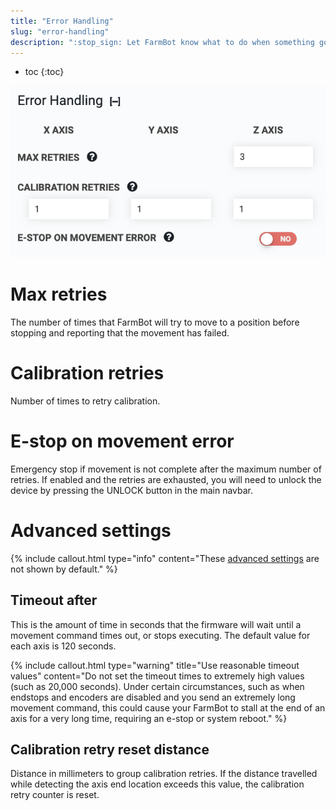 ```yaml
---
title: "Error Handling"
slug: "error-handling"
description: ":stop_sign: Let FarmBot know what to do when something goes wrong.\n[Open these settings in the app](https://my.farm.bot/app/designer/settings?highlight=error_handling)"
---
```


* toc
{:toc}


![error handling](_images/error_handling.png)

# Max retries

The number of times that FarmBot will try to move to a position before stopping and reporting that the movement has failed.

# Calibration retries

Number of times to retry calibration.

# E-stop on movement error

Emergency stop if movement is not complete after the maximum number of retries. If enabled and the retries are exhausted, you will need to unlock the device by pressing the <span class="fb-button fb-yellow">UNLOCK</span> button in the main navbar.

# Advanced settings

{%
include callout.html
type="info"
content="These [advanced settings](../settings/parameter-management.md#show-advanced-settings) are not shown by default."
%}

## Timeout after

This is the amount of time in seconds that the firmware will wait until a movement command times out, or stops executing. The default value for each axis is 120 seconds.

{%
include callout.html
type="warning"
title="Use reasonable timeout values"
content="Do not set the timeout times to extremely high values (such as 20,000 seconds). Under certain circumstances, such as when endstops and encoders are disabled and you send an extremely long movement command, this could cause your FarmBot to stall at the end of an axis for a very long time, requiring an e-stop or system reboot."
%}

## Calibration retry reset distance

Distance in millimeters to group calibration retries. If the distance travelled while detecting the axis end location exceeds this value, the calibration retry counter is reset.
